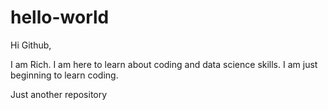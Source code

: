 # hello-world

Hi Github,

I am Rich. I am here to learn about coding and data science skills. I am just beginning to learn coding.

Just another repository
